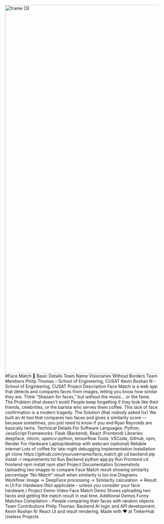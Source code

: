 <img width="3188" height="1202" alt="frame (3)" src="https://github.com/user-attachments/assets/517ad8e9-ad22-457d-9538-a9e62d137cd7" />
#Face Match 🎯
Basic Details
Team Name
Visionaries Without Borders
Team Members
Philip Thomas – School of Engineering, CUSAT
Kevin Roshan N – School of Engineering, CUSAT
Project Description
Face Match is a web app that detects and compares faces from images, letting you know how similar they are. Think “Shazam for faces,” but without the music… or the fame.
The Problem (that doesn't exist)
People keep forgetting if they look like their friends, celebrities, or the barista who serves them coffee. This lack of face confirmation is a modern tragedy.
The Solution (that nobody asked for)
We built an AI tool that compares two faces and gives a similarity score — because sometimes, you just need to know if you and Ryan Reynolds are basically twins.
Technical Details
For Software
Languages: Python, JavaScript
Frameworks: Flask (Backend), React (Frontend)
Libraries: deepface, mtcnn, opencv-python, tensorflow
Tools: VSCode, GitHub, npm, Render
For Hardware
Laptop/desktop with webcam (optional)
Reliable internet
Lots of coffee for late-night debugging
Implementation
Installation
git clone https://github.com/yourusername/face_match.git
cd backend
pip install -r requirements.txt
Run Backend
python app.py
Run Frontend
cd frontend
npm install
npm start
Project Documentation
Screenshots
Uploading two images to compare
Face Match result showing similarity percentage
“No Match” result when similarity is too low
Diagrams
Workflow:
Image → DeepFace processing → Similarity calculation → Result in UI
For Hardware
(Not applicable – unless you consider your face hardware.)
Project Demo
Video
Face Match Demo
Shows uploading two faces and getting the match result in real time.
Additional Demos
Funny Matches Compilation – People comparing their faces with random objects.
Team Contributions
Philip Thomas: Backend AI logic and API development.
Kevin Roshan N: React UI and result rendering.
Made with ❤️ at TinkerHub Useless Projects

